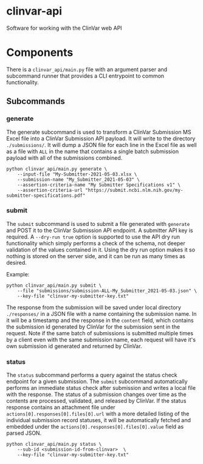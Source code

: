 # clinvar-api
Software for working with the ClinVar web API


# Components

There is a `clinvar_api/main.py` file with an argument parser and subcommand runner that provides a CLI entrypoint to common functionality.


## Subcommands

### generate

The generate subcommand is used to transform a ClinVar Submission MS Excel file into a ClinVar Submission API payload. It will write to the directory `./submissions/`. It will dump a JSON file for each line in the Excel file as well as a file with `ALL` in the name that contains a single batch submission payload with all of the submissions combined.


```
python clinvar_api/main.py generate \
    --input-file "My-Submitter-2021-05-03.xlsx \
    --submission-name "My_Submitter_2021-05-03" \
    --assertion-criteria-name "My Submitter Specifications v1" \
    --assertion-criteria-url "https://submit.ncbi.nlm.nih.gov/my-submitter-specifications.pdf"
```


### submit

The `submit` subcommand is used to submit a file generated with `generate` and POST it to the ClinVar Submission API endpoint. A submitter API key is required. A `--dry-run true` option is supported to use the API dry run functionality which simply performs a check of the schema, not deeper validation of the values contained in it. Using the dry run option makes it so nothing is stored on the server side, and it can be run as many times as desired.

Example:

```
python clinvar_api/main.py submit \
    --file "submissions/submission-ALL-My_Submitter_2021-05-03.json" \
    --key-file "clinvar-my-submitter-key.txt"
```

The response from the submission will be saved under local directory `./responses/` in a JSON file with a name containing the submission name. In it will be a timestamp and the response in the `content` field, which contains the submission id generated by ClinVar for the submission sent in the request. Note if the same batch of submissions is submitted multiple times by a client even with the same submission name, each request will have it's own submission id generated and returned by ClinVar.

### status

The `status` subcommand performs a query against the status check endpoint for a given submission. The `submit` subcommand automatically performs an immediate status check after submission and writes a local file with the response. The status of a submission changes over time as the contents are processed, validated, and released by ClinVar. If the status response contains an attachment file under `actions[0].responses[0].files[0].url` with a more detailed listing of the individual submission record statuses, it will be automatically fetched and embedded under the `actions[0].responses[0].files[0].value` field as parsed JSON.

```
python clinvar_api/main.py status \
    --sub-id <submission-id-from-clinvar>  \
    --key-file "clinvar-my-submitter-key.txt"
```
